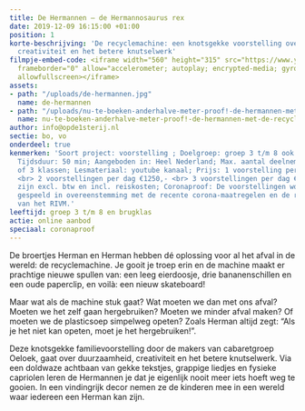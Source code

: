 ```yaml
---
title: De Hermannen – de Hermannosaurus rex
date: 2019-12-09 16:15:00 +01:00
position: 1
korte-beschrijving: 'De recyclemachine: een knotsgekke voorstelling over duurzaamheid,
  creativiteit en het betere knutselwerk'
filmpje-embed-code: <iframe width="560" height="315" src="https://www.youtube.com/embed/r4RXjNTndq0"
  frameborder="0" allow="accelerometer; autoplay; encrypted-media; gyroscope; picture-in-picture"
  allowfullscreen></iframe>
assets:
- path: "/uploads/de-hermannen.jpg"
  name: de-hermannen
- path: "/uploads/nu-te-boeken-anderhalve-meter-proof!-de-hermannen-met-de-recyclemachine.jpg"
  name: nu-te-boeken-anderhalve-meter-proof!-de-hermannen-met-de-recyclemachine
author: info@opde1sterij.nl
sectie: bo, vo
onderdeel: true
kenmerken: 'Soort project: voorstelling ; Doelgroep: groep 3 t/m 8 ook speciaal onderwijs;
  Tijdsduur: 50 min; Aangeboden in: Heel Nederland; Max. aantal deelnemers: 100 ll
  of 3 klassen; Lesmateriaal: youtube kanaal; Prijs: 1 voorstelling per dag €890,-
  <br> 2 voorstellingen per dag €1250,- <br> 3 voorstellingen per dag €1610,- <br>  Prijzen
  zijn excl. btw en incl. reiskosten; Coronaproof: De voorstellingen worden altijd
  gespeeld in overeenstemming met de recente corona-maatregelen en de richtlijnen
  van het RIVM.'
leeftijd: groep 3 t/m 8 en brugklas
actie: online aanbod
speciaal: coronaproof
---
```


De broertjes Herman en Herman hebben dé oplossing voor al het afval in de wereld: de recyclemachine. Je gooit je troep erin en de machine maakt er prachtige nieuwe spullen van: een leeg eierdoosje, drie bananenschillen en een oude paperclip, en voilà: een nieuw skateboard!

Maar wat als de machine stuk gaat? Wat moeten we dan met ons afval? Moeten we het zelf gaan hergebruiken? Moeten we minder afval maken? Of moeten we de plasticsoep simpelweg opeten? Zoals Herman altijd zegt: “Als je het niet kan opeten, moet je het hergebruiken!”.

Deze knotsgekke familievoorstelling door de makers van cabaretgroep Oeloek, gaat over duurzaamheid, creativiteit en het betere knutselwerk. Via een doldwaze achtbaan van gekke tekstjes, grappige liedjes en fysieke capriolen leren de Hermannen je dat je eigenlijk nooit meer iets hoeft weg te gooien. In een vindingrijk decor nemen ze de kinderen mee in een wereld waar iedereen een Herman kan zijn.

